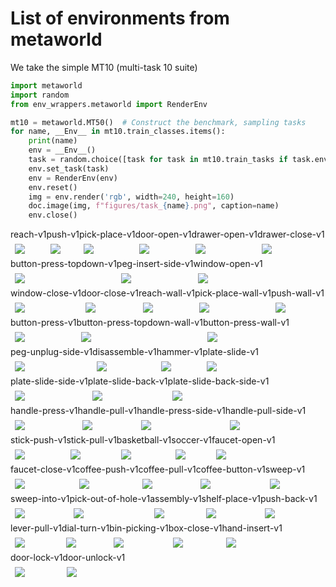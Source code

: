 
# List of environments from metaworld

We take the simple MT10 (multi-task 10 suite)

```python
import metaworld
import random
from env_wrappers.metaworld import RenderEnv

mt10 = metaworld.MT50()  # Construct the benchmark, sampling tasks
for name, __Env__ in mt10.train_classes.items():
    print(name)
    env = __Env__()
    task = random.choice([task for task in mt10.train_tasks if task.env_name == name])
    env.set_task(task)
    env = RenderEnv(env)
    env.reset()
    img = env.render('rgb', width=240, height=160)
    doc.image(img, f"figures/task_{name}.png", caption=name)
    env.close()
```
<div style="flex-wrap:wrap; display:flex; flex-direction:row; item-align:center;"><div><div style="text-align: center">reach-v1</div><img style="margin:0.5em;" src="figures/task_reach-v1.png" /></div><div><div style="text-align: center">push-v1</div><img style="margin:0.5em;" src="figures/task_push-v1.png" /></div><div><div style="text-align: center">pick-place-v1</div><img style="margin:0.5em;" src="figures/task_pick-place-v1.png" /></div><div><div style="text-align: center">door-open-v1</div><img style="margin:0.5em;" src="figures/task_door-open-v1.png" /></div><div><div style="text-align: center">drawer-open-v1</div><img style="margin:0.5em;" src="figures/task_drawer-open-v1.png" /></div><div><div style="text-align: center">drawer-close-v1</div><img style="margin:0.5em;" src="figures/task_drawer-close-v1.png" /></div><div><div style="text-align: center">button-press-topdown-v1</div><img style="margin:0.5em;" src="figures/task_button-press-topdown-v1.png" /></div><div><div style="text-align: center">peg-insert-side-v1</div><img style="margin:0.5em;" src="figures/task_peg-insert-side-v1.png" /></div><div><div style="text-align: center">window-open-v1</div><img style="margin:0.5em;" src="figures/task_window-open-v1.png" /></div><div><div style="text-align: center">window-close-v1</div><img style="margin:0.5em;" src="figures/task_window-close-v1.png" /></div><div><div style="text-align: center">door-close-v1</div><img style="margin:0.5em;" src="figures/task_door-close-v1.png" /></div><div><div style="text-align: center">reach-wall-v1</div><img style="margin:0.5em;" src="figures/task_reach-wall-v1.png" /></div><div><div style="text-align: center">pick-place-wall-v1</div><img style="margin:0.5em;" src="figures/task_pick-place-wall-v1.png" /></div><div><div style="text-align: center">push-wall-v1</div><img style="margin:0.5em;" src="figures/task_push-wall-v1.png" /></div><div><div style="text-align: center">button-press-v1</div><img style="margin:0.5em;" src="figures/task_button-press-v1.png" /></div><div><div style="text-align: center">button-press-topdown-wall-v1</div><img style="margin:0.5em;" src="figures/task_button-press-topdown-wall-v1.png" /></div><div><div style="text-align: center">button-press-wall-v1</div><img style="margin:0.5em;" src="figures/task_button-press-wall-v1.png" /></div><div><div style="text-align: center">peg-unplug-side-v1</div><img style="margin:0.5em;" src="figures/task_peg-unplug-side-v1.png" /></div><div><div style="text-align: center">disassemble-v1</div><img style="margin:0.5em;" src="figures/task_disassemble-v1.png" /></div><div><div style="text-align: center">hammer-v1</div><img style="margin:0.5em;" src="figures/task_hammer-v1.png" /></div><div><div style="text-align: center">plate-slide-v1</div><img style="margin:0.5em;" src="figures/task_plate-slide-v1.png" /></div><div><div style="text-align: center">plate-slide-side-v1</div><img style="margin:0.5em;" src="figures/task_plate-slide-side-v1.png" /></div><div><div style="text-align: center">plate-slide-back-v1</div><img style="margin:0.5em;" src="figures/task_plate-slide-back-v1.png" /></div><div><div style="text-align: center">plate-slide-back-side-v1</div><img style="margin:0.5em;" src="figures/task_plate-slide-back-side-v1.png" /></div><div><div style="text-align: center">handle-press-v1</div><img style="margin:0.5em;" src="figures/task_handle-press-v1.png" /></div><div><div style="text-align: center">handle-pull-v1</div><img style="margin:0.5em;" src="figures/task_handle-pull-v1.png" /></div><div><div style="text-align: center">handle-press-side-v1</div><img style="margin:0.5em;" src="figures/task_handle-press-side-v1.png" /></div><div><div style="text-align: center">handle-pull-side-v1</div><img style="margin:0.5em;" src="figures/task_handle-pull-side-v1.png" /></div><div><div style="text-align: center">stick-push-v1</div><img style="margin:0.5em;" src="figures/task_stick-push-v1.png" /></div><div><div style="text-align: center">stick-pull-v1</div><img style="margin:0.5em;" src="figures/task_stick-pull-v1.png" /></div><div><div style="text-align: center">basketball-v1</div><img style="margin:0.5em;" src="figures/task_basketball-v1.png" /></div><div><div style="text-align: center">soccer-v1</div><img style="margin:0.5em;" src="figures/task_soccer-v1.png" /></div><div><div style="text-align: center">faucet-open-v1</div><img style="margin:0.5em;" src="figures/task_faucet-open-v1.png" /></div><div><div style="text-align: center">faucet-close-v1</div><img style="margin:0.5em;" src="figures/task_faucet-close-v1.png" /></div><div><div style="text-align: center">coffee-push-v1</div><img style="margin:0.5em;" src="figures/task_coffee-push-v1.png" /></div><div><div style="text-align: center">coffee-pull-v1</div><img style="margin:0.5em;" src="figures/task_coffee-pull-v1.png" /></div><div><div style="text-align: center">coffee-button-v1</div><img style="margin:0.5em;" src="figures/task_coffee-button-v1.png" /></div><div><div style="text-align: center">sweep-v1</div><img style="margin:0.5em;" src="figures/task_sweep-v1.png" /></div><div><div style="text-align: center">sweep-into-v1</div><img style="margin:0.5em;" src="figures/task_sweep-into-v1.png" /></div><div><div style="text-align: center">pick-out-of-hole-v1</div><img style="margin:0.5em;" src="figures/task_pick-out-of-hole-v1.png" /></div><div><div style="text-align: center">assembly-v1</div><img style="margin:0.5em;" src="figures/task_assembly-v1.png" /></div><div><div style="text-align: center">shelf-place-v1</div><img style="margin:0.5em;" src="figures/task_shelf-place-v1.png" /></div><div><div style="text-align: center">push-back-v1</div><img style="margin:0.5em;" src="figures/task_push-back-v1.png" /></div><div><div style="text-align: center">lever-pull-v1</div><img style="margin:0.5em;" src="figures/task_lever-pull-v1.png" /></div><div><div style="text-align: center">dial-turn-v1</div><img style="margin:0.5em;" src="figures/task_dial-turn-v1.png" /></div><div><div style="text-align: center">bin-picking-v1</div><img style="margin:0.5em;" src="figures/task_bin-picking-v1.png" /></div><div><div style="text-align: center">box-close-v1</div><img style="margin:0.5em;" src="figures/task_box-close-v1.png" /></div><div><div style="text-align: center">hand-insert-v1</div><img style="margin:0.5em;" src="figures/task_hand-insert-v1.png" /></div><div><div style="text-align: center">door-lock-v1</div><img style="margin:0.5em;" src="figures/task_door-lock-v1.png" /></div><div><div style="text-align: center">door-unlock-v1</div><img style="margin:0.5em;" src="figures/task_door-unlock-v1.png" /></div></div>
